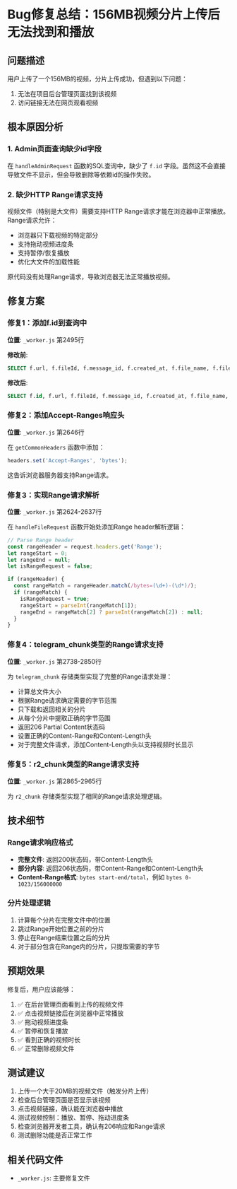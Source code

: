 # Bug修复总结：156MB视频分片上传后无法找到和播放

## 问题描述
用户上传了一个156MB的视频，分片上传成功，但遇到以下问题：
1. 无法在项目后台管理页面找到该视频
2. 访问链接无法在网页观看视频

## 根本原因分析

### 1. Admin页面查询缺少id字段
在 `handleAdminRequest` 函数的SQL查询中，缺少了 `f.id` 字段。虽然这不会直接导致文件不显示，但会导致删除等依赖id的操作失败。

### 2. 缺少HTTP Range请求支持
视频文件（特别是大文件）需要支持HTTP Range请求才能在浏览器中正常播放。Range请求允许：
- 浏览器只下载视频的特定部分
- 支持拖动视频进度条
- 支持暂停/恢复播放
- 优化大文件的加载性能

原代码没有处理Range请求，导致浏览器无法正常播放视频。

## 修复方案

### 修复1：添加f.id到查询中
**位置**: `_worker.js` 第2495行

**修改前**:
```sql
SELECT f.url, f.fileId, f.message_id, f.created_at, f.file_name, f.file_size, f.mime_type, f.storage_type, c.name as category_name, c.id as category_id
```

**修改后**:
```sql
SELECT f.id, f.url, f.fileId, f.message_id, f.created_at, f.file_name, f.file_size, f.mime_type, f.storage_type, c.name as category_name, c.id as category_id
```

### 修复2：添加Accept-Ranges响应头
**位置**: `_worker.js` 第2646行

在 `getCommonHeaders` 函数中添加：
```javascript
headers.set('Accept-Ranges', 'bytes');
```

这告诉浏览器服务器支持Range请求。

### 修复3：实现Range请求解析
**位置**: `_worker.js` 第2624-2637行

在 `handleFileRequest` 函数开始处添加Range header解析逻辑：
```javascript
// Parse Range header
const rangeHeader = request.headers.get('Range');
let rangeStart = 0;
let rangeEnd = null;
let isRangeRequest = false;

if (rangeHeader) {
  const rangeMatch = rangeHeader.match(/bytes=(\d+)-(\d*)/);
  if (rangeMatch) {
    isRangeRequest = true;
    rangeStart = parseInt(rangeMatch[1]);
    rangeEnd = rangeMatch[2] ? parseInt(rangeMatch[2]) : null;
  }
}
```

### 修复4：telegram_chunk类型的Range请求支持
**位置**: `_worker.js` 第2738-2850行

为 `telegram_chunk` 存储类型实现了完整的Range请求处理：
- 计算总文件大小
- 根据Range请求确定需要的字节范围
- 只下载和返回相关的分片
- 从每个分片中提取正确的字节范围
- 返回206 Partial Content状态码
- 设置正确的Content-Range和Content-Length头
- 对于完整文件请求，添加Content-Length头以支持视频时长显示

### 修复5：r2_chunk类型的Range请求支持
**位置**: `_worker.js` 第2865-2965行

为 `r2_chunk` 存储类型实现了相同的Range请求处理逻辑。

## 技术细节

### Range请求响应格式
- **完整文件**: 返回200状态码，带Content-Length头
- **部分内容**: 返回206状态码，带Content-Range和Content-Length头
- **Content-Range格式**: `bytes start-end/total`，例如 `bytes 0-1023/156000000`

### 分片处理逻辑
1. 计算每个分片在完整文件中的位置
2. 跳过Range开始位置之前的分片
3. 停止在Range结束位置之后的分片
4. 对于部分包含在Range内的分片，只提取需要的字节

## 预期效果

修复后，用户应该能够：
1. ✅ 在后台管理页面看到上传的视频文件
2. ✅ 点击视频链接后在浏览器中正常播放
3. ✅ 拖动视频进度条
4. ✅ 暂停和恢复播放
5. ✅ 看到正确的视频时长
6. ✅ 正常删除视频文件

## 测试建议

1. 上传一个大于20MB的视频文件（触发分片上传）
2. 检查后台管理页面是否显示该视频
3. 点击视频链接，确认能在浏览器中播放
4. 测试视频控制：播放、暂停、拖动进度条
5. 检查浏览器开发者工具，确认有206响应和Range请求
6. 测试删除功能是否正常工作

## 相关代码文件
- `_worker.js`: 主要修复文件

